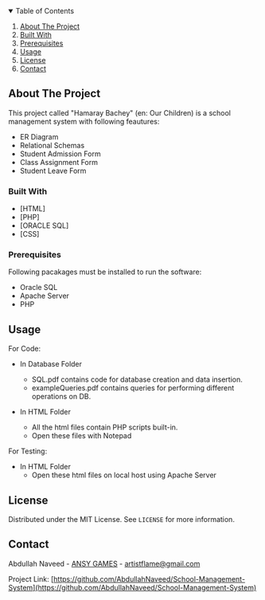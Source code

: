 <!-- TABLE OF CONTENTS -->
<details open="open">
  <summary>Table of Contents</summary>
  <ol>
    <li>
      <a href="#about-the-project">About The Project</a></li>
    <li><a href="#built-with">Built With</a></li>
    <li><a href="#prerequisites">Prerequisites</a></li>
    <li><a href="#usage">Usage</a></li>
    <li><a href="#license">License</a></li>
    <li><a href="#contact">Contact</a></li>
  </ol>
</details>

<!-- ABOUT THE PROJECT -->
## About The Project

This project called "Hamaray Bachey" (en: Our Children) is a school management system with following feautures:
 
 * ER Diagram
 * Relational Schemas
 * Student Admission Form
 * Class Assignment Form
 * Student Leave Form
 

### Built With

* [HTML]
* [PHP]
* [ORACLE SQL]
* [CSS]

### Prerequisites

Following pacakages must be installed to run the software:
 * Oracle SQL
 * Apache Server
 * PHP

<!-- USAGE EXAMPLES -->
## Usage

For Code:

* In Database Folder
  - SQL.pdf contains code for database creation and data insertion.
  - exampleQueries.pdf contains queries for performing different operations on DB.
       
* In HTML Folder
  - All the html files contain PHP scripts built-in.
  - Open these files with Notepad

For Testing:

* In HTML Folder
  - Open these html files on local host using Apache Server

<!-- LICENSE -->
## License

Distributed under the MIT License. See `LICENSE` for more information.

<!-- CONTACT -->
## Contact

Abdullah Naveed - [ANSY GAMES](https://sites.google.com/view/ansy-games/home) - artistflame@gmail.com

Project Link: [https://github.com/AbdullahNaveed/School-Management-System](https://github.com/AbdullahNaveed/School-Management-System)
